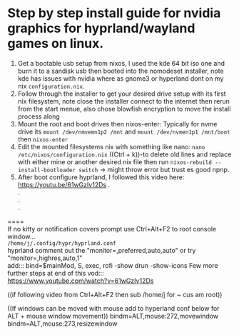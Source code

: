 # Step by step install guide for nvidia graphics for hyprland/wayland games on linux.    
  
1) Get a bootable usb setup from nixos, I used the kde 64 bit iso one and burn it to a sandisk usb then booted into the nomodeset installer, note kde has issues with nvidia where as gnome3 or hyperland dont on my nix ```configuration.nix```.  
2) Follow through the installer to get your desired drive setup with its first nix filesystem, note close the installer connect to the internet then rerun from the start menue, also chose blowfish encryption to move the install process along
3) Mount the root and boot drives then nixos-enter: Typically for nvme drive its ```mount /dev/nmvemn1p2 /mnt``` and ```mount /dev/nvmen1p1 /mnt/boot``` then ```nixos-enter```
4) Edit the mounted filesystems nix with something like nano: ```nano /etc/nixos/configuration.nix``` ((Ctrl + k))-to delete old lines and replace with either mine or another desired nix file then run ```nixos-rebuild --install-bootloader switch``` -> might throw error but trust es good npnp.
5) After boot configure hyprland, I followed this video here: https://youtu.be/61wGzIv12Ds
.  
.  
.  
.  
  
====  
If no kitty or notification covers prompt use Ctrl+Alt+F2 to root console window...  
```/home/j/.config/hypr/hyprland.conf```  
hyprland comment out the "monitor=,preferred,auto,auto" or try "monitor=,highres,auto,1"   
add:::  bind=$mainMod, S, exec, rofi -show drun -show-icons
  Few more further steps at end of this vod:::  
https://www.youtube.com/watch?v=61wGzIv12Ds  
  
((if following video from Ctrl+Alt+F2 then sub /home/j for ~ cus am root))  

((If windows can be moved with mouse add to hyperland conf below for ALT + mouse window movement))
bindm=ALT,mouse:272,movewindow
bindm=ALT,mouse:273,resizewindow
